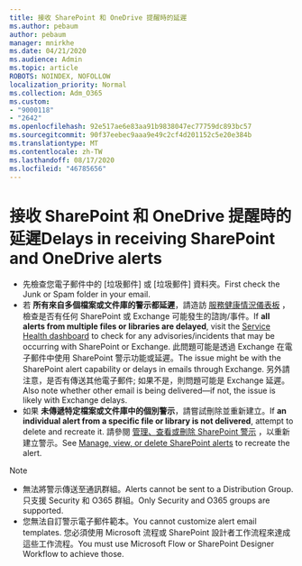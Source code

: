 ```yaml
---
title: 接收 SharePoint 和 OneDrive 提醒時的延遲
ms.author: pebaum
author: pebaum
manager: mnirkhe
ms.date: 04/21/2020
ms.audience: Admin
ms.topic: article
ROBOTS: NOINDEX, NOFOLLOW
localization_priority: Normal
ms.collection: Adm_O365
ms.custom:
- "9000118"
- "2642"
ms.openlocfilehash: 92e517ae6e83aa91b9838047ec77759dc893bc57
ms.sourcegitcommit: 90f37eebec9aaa9e49c2cf4d201152c5e20e384b
ms.translationtype: MT
ms.contentlocale: zh-TW
ms.lasthandoff: 08/17/2020
ms.locfileid: "46785656"
---
```

# <a name="delays-in-receiving-sharepoint-and-onedrive-alerts"></a><span data-ttu-id="26610-102">接收 SharePoint 和 OneDrive 提醒時的延遲</span><span class="sxs-lookup"><span data-stu-id="26610-102">Delays in receiving SharePoint and OneDrive alerts</span></span>

- <span data-ttu-id="26610-103">先檢查您電子郵件中的 [垃圾郵件] 或 [垃圾郵件] 資料夾。</span><span class="sxs-lookup"><span data-stu-id="26610-103">First check the Junk or Spam folder in your email.</span></span>
- <span data-ttu-id="26610-104">若 **所有來自多個檔案或文件庫的警示都延遲**，請造訪 [服務健康情況儀表板](https://portal.office.com/adminportal/home?ref=/servicehealth) ，檢查是否有任何 SharePoint 或 Exchange 可能發生的諮詢/事件。</span><span class="sxs-lookup"><span data-stu-id="26610-104">If **all alerts from multiple files or libraries are delayed**, visit the [Service Health dashboard](https://portal.office.com/adminportal/home?ref=/servicehealth) to check for any advisories/incidents that may be occurring with SharePoint or Exchange.</span></span> <span data-ttu-id="26610-105">此問題可能是透過 Exchange 在電子郵件中使用 SharePoint 警示功能或延遲。</span><span class="sxs-lookup"><span data-stu-id="26610-105">The issue might be with the SharePoint alert capability or delays in emails through Exchange.</span></span> <span data-ttu-id="26610-106">另外請注意，是否有傳送其他電子郵件; 如果不是，則問題可能是 Exchange 延遲。</span><span class="sxs-lookup"><span data-stu-id="26610-106">Also note whether other email is being delivered—if not, the issue is likely with Exchange delays.</span></span>
- <span data-ttu-id="26610-107">如果 **未傳遞特定檔案或文件庫中的個別警示**，請嘗試刪除並重新建立。</span><span class="sxs-lookup"><span data-stu-id="26610-107">If **an individual alert from a specific file or library is not delivered**, attempt to delete and recreate it.</span></span> <span data-ttu-id="26610-108">請參閱 [管理、查看或刪除 SharePoint 警示](https://support.microsoft.com/office/99dfb19c-9a90-4a8c-aba1-aa8c8afb0de2) ，以重新建立警示。</span><span class="sxs-lookup"><span data-stu-id="26610-108">See [Manage, view, or delete SharePoint alerts](https://support.microsoft.com/office/99dfb19c-9a90-4a8c-aba1-aa8c8afb0de2) to recreate the alert.</span></span>

> [!NOTE]
> - <span data-ttu-id="26610-109">無法將警示傳送至通訊群組。</span><span class="sxs-lookup"><span data-stu-id="26610-109">Alerts cannot be sent to a Distribution Group.</span></span> <span data-ttu-id="26610-110">只支援 Security 和 O365 群組。</span><span class="sxs-lookup"><span data-stu-id="26610-110">Only Security and O365 groups are supported.</span></span>
> - <span data-ttu-id="26610-111">您無法自訂警示電子郵件範本。</span><span class="sxs-lookup"><span data-stu-id="26610-111">You cannot customize alert email templates.</span></span> <span data-ttu-id="26610-112">您必須使用 Microsoft 流程或 SharePoint 設計者工作流程來達成這些工作流程。</span><span class="sxs-lookup"><span data-stu-id="26610-112">You must use Microsoft Flow or SharePoint Designer Workflow to achieve those.</span></span>

